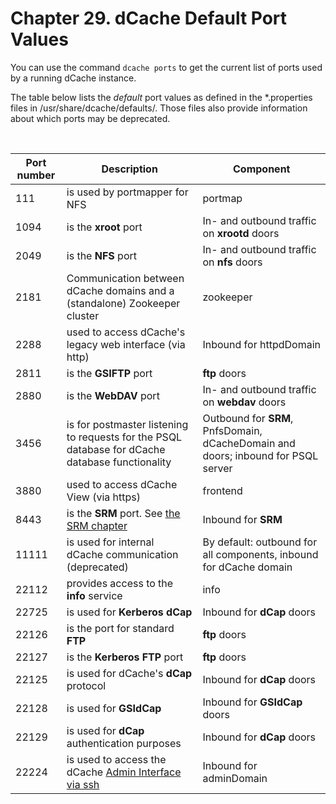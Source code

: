 Chapter 29. dCache Default Port Values
======================================

You can use the command `dcache ports` to get the current list of ports used by
a running dCache instance.

The table below lists the *default* port values as defined in the \*.properties
files in  /usr/share/dcache/defaults/. Those files also provide information
about which ports may be deprecated.

 

| Port number | Description                                                                                     | Component                                                                         |
|-------------|-------------------------------------------------------------------------------------------------|-----------------------------------------------------------------------------------|
| 111         | is used by portmapper for NFS                                                                   | portmap                                                                           |
| 1094        | is the **xroot** port                                                                           | In- and outbound traffic on **xrootd** doors                                      |
| 2049        | is the **NFS** port                                                                             | In- and outbound traffic on **nfs** doors                                         |
| 2181        | Communication between dCache domains and a (standalone) Zookeeper cluster                       | zookeeper                                                                         |
| 2288        | used to access dCache's legacy web interface (via http)                                         | Inbound for httpdDomain                                                           |
| 2811        | is the **GSIFTP** port                                                                          | **ftp** doors                                                                     |
| 2880        | is the **WebDAV** port                                                                          | In- and outbound traffic on **webdav** doors                                      |
| 3456        | is for postmaster listening to requests for the PSQL database for dCache database functionality | Outbound for **SRM**, PnfsDomain, dCacheDomain and doors; inbound for PSQL server |
| 3880        | used to access dCache View (via https)                                                          | frontend                                                                          |
| 8443        | is the **SRM** port. See [the SRM chapter](config-SRM.md)                                       | Inbound for **SRM**                                                               |
| 11111       | is used for internal dCache communication (deprecated)                                          | By default: outbound for all components, inbound for dCache domain                |
| 22112       | provides access to the **info** service                                                         | info                                                                              |
| 22725       | is used for **Kerberos dCap**                                                                   | Inbound for **dCap** doors                                                        |
| 22126       | is the port for standard **FTP**                                                                | **ftp** doors                                                                     |
| 22127       | is the **Kerberos FTP** port                                                                    | **ftp** doors                                                                     |
| 22125       | is used for dCache's **dCap** protocol                                                          | Inbound for **dCap** doors                                                        |
| 22128       | is used for **GSIdCap**                                                                         | Inbound for **GSIdCap** doors                                                     |
| 22129       | is used for **dCap** authentication purposes                                                    | Inbound for **dCap** doors                                                        |
| 22224       | is used to access the dCache [Admin Interface via ssh](intouch.md#the-admin-interface)          | Inbound for adminDomain                                                           |
